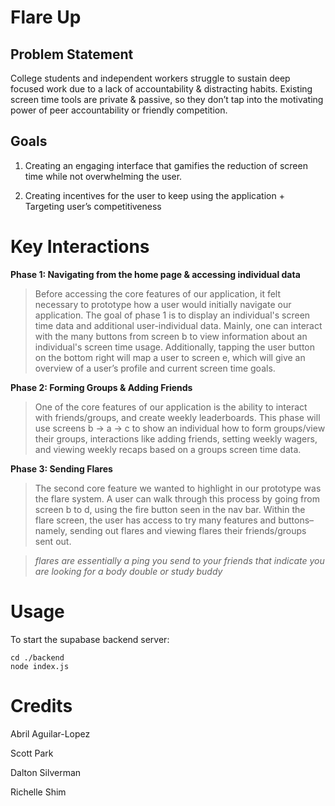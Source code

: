 # Flare Up

## Problem Statement
College students and independent workers struggle to sustain deep focused work due to a lack of accountability & distracting habits.
Existing screen time tools are private & passive, so they don’t tap into the motivating power of peer accountability or friendly competition.

## Goals

1. Creating an engaging interface that gamifies the reduction of screen time while not overwhelming the user.

2. Creating incentives for the user to keep using the application + Targeting user’s competitiveness

# Key Interactions

**Phase 1: Navigating from the home page & accessing individual data**
> Before accessing the core features of our application, it felt necessary to prototype how a user would initially navigate our application. The goal of phase 1 is to display an individual's screen time data and additional user-individual data. Mainly, one can interact with the many buttons from screen b to view information about an individual's screen time usage. Additionally, tapping the user button on the bottom right will map a user to screen e, which will give an overview of a user’s profile and current screen time goals.

**Phase 2: Forming Groups & Adding Friends**
> One of the core features of our application is the ability to interact with friends/groups, and create weekly leaderboards. This phase will use screens b -> a -> c to show an individual how to form groups/view their groups, interactions like adding friends, setting weekly wagers, and viewing weekly recaps based on a groups screen time data.

**Phase 3: Sending Flares**
> The second core feature we wanted to highlight in our prototype was the flare system. A user can walk through this process by going from screen b to d, using the fire button seen in the nav bar. Within the flare screen, the user has access to try many features and buttons– namely, sending out flares and viewing flares their friends/groups sent out. 

> *flares are essentially a ping you send to your friends that indicate you are looking for a body double or study buddy*

# Usage

To start the supabase backend server:
```
cd ./backend
node index.js
```

# Credits

Abril Aguilar-Lopez

Scott Park

Dalton Silverman

Richelle Shim
